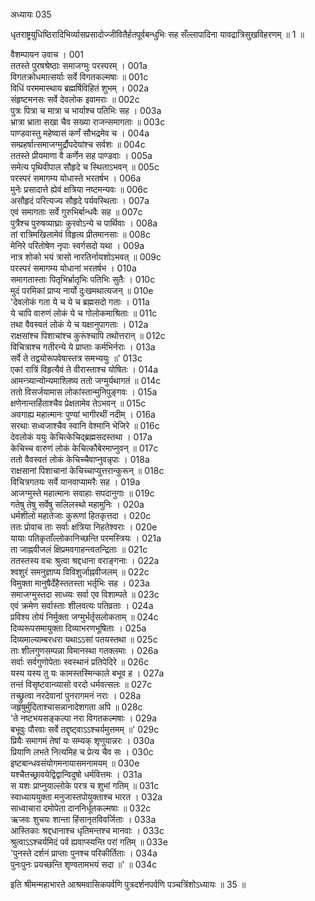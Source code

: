 अध्यायः 035

धृतराष्ट्रयुधिष्ठिरादिभिर्व्यासप्रसादोज्जीवितैर्हतपूर्वबन्धुभिः सह सँल्लापादिना यावद्रात्रिसुखविहरणम् ॥ 1 ॥

वैशम्पायन उवाच ।	001  
ततस्ते पुरषश्रेष्ठाः समाजग्मुः परस्परम् ।	001a  
विगतक्रोधमात्सर्याः सर्वे विगतकल्मषाः ॥	001c  
विधिं परममास्थाय ब्रह्मर्षिविहितं शुभम् ।	002a  
संहृष्टमनसः सर्वे देवलोक इवामराः ॥	002c  
पुत्रः पित्रा च मात्रा च भार्याश्च पतिभिः सह ।	003a  
भ्रात्रा भ्राता सखा चैव सख्या राजन्समागताः ॥	003c  
पाण्डवास्तु महेष्वासं कर्णं सौभद्रमेव च ।	004a  
सम्प्रहर्षात्समाजग्मुर्द्रौपदेयांश्च सर्वशः ॥	004c  
ततस्ते प्रीयमाणा वै कर्णेन सह पाण्डवाः ।	005a  
समेत्य पृथिवीपाल सौहृदे च स्थिताऽभवन् ॥	005c  
परस्परं समागम्य योधास्ते भरतर्षभ ।	006a  
मुनेः प्रसादात्ते ह्येवं क्षत्रिया नष्टमन्यवः ॥	006c  
असौहृदं परित्यज्य सौहृदे पर्यवस्थिताः ।	007a  
एवं समागताः सर्वे गुरुभिर्बान्धवैः सह ॥	007c  
पुत्रैश्च पुरुषव्याघ्राः कुरवोऽन्ये च पार्थिवाः ।	008a  
तां रात्रिमखिलामेवं विहृत्य प्रीतमानसाः ॥	008c  
मेनिरे परितोषेण नृपाः स्वर्गसदो यथा ।	009a  
नात्र शोको भयं त्रासो नारतिर्नायशोऽभवत् ॥	009c  
परस्परं समागम्य योधानां भरतर्षभ ।	010a  
समागतास्ताः पितृभिर्भ्रातृभिः पतिभिः सुतैः ।	010c  
मुदं परमिकां प्राप्य नार्यो दुःखमथात्यजन् ॥	010e  
\'देवलोकं गता ये च ये च ब्रह्मसदो गताः ।	011a  
ये चापि वारुणं लोकं ये च गोलोकमाश्रिताः ॥	011c  
तथा वैवस्वतं लोकं ये च यक्षानुपागताः ।	012a  
राक्षसांश्च पिशाचांश्च कुरूंश्चापि तथोत्तरान् ॥	012c  
विचित्राश्च गतीरन्ये ये प्राप्ताः कर्मभिर्नराः ।	013a  
सर्वे ते तद्वयोरूपवेषास्तत्र समभ्ययुः ॥\'	013c  
एकां रात्रिं विहृत्यैवं ते वीरास्ताश्च योषितः ।	014a  
आमन्त्र्यान्योन्यमाश्लिष्य ततो जग्मुर्यथागतं ॥	014c  
ततो विसर्जयामास लोकांस्तान्मुनिपुङ्गवः ।	015a  
क्षणेनान्तर्हिताश्चैव प्रेक्षतामेव तेऽभवन् ॥	015c  
अवगाह्य महात्मानः पुण्यां भागीरथीं नदीम् ।	016a  
सरथाः सध्वजाश्चैव स्वानि वेश्मानि भेजिरे ॥	016c  
देवलोकं ययुः केचित्केचिद्ब्रह्मसदस्तथा ।	017a  
केचिच्च वारुणं लोकं केचित्कौबेरमाप्नुवन् ॥	017c  
ततो वैवस्वतं लोकं केचिच्चैवाप्नुवन्नृपाः ।	018a  
राक्षसानां पिशाचानां केचिच्चाप्युत्तरान्कुरून् ॥	018c  
विचित्रगतयः सर्वे यानवाप्यामरैः सह ।	019a  
आजग्मुस्ते महात्मानः सवाहाः सपदानुगाः ॥	019c  
गतेषु तेषु सर्वेषु सलिलस्थो महामुनिः ।	020a  
धर्मशीलो महातेजाः कुरूणां हितकृत्तदा ।	020c  
ततः प्रोवाच ताः सर्वाः क्षत्रिया निहतेश्वराः ।	020e  
यायाः पतिकृताँल्लोकानिच्छन्ति परमस्त्रियः ।	021a  
ता जाह्नवीजलं क्षिप्रमवगाहन्त्वतन्द्रिताः ॥	021c  
ततस्तस्य वचः श्रुत्वा श्रद्दधाना वराङ्गनाः ।	022a  
श्वशुरं समनुज्ञाप्य विविशुर्जाह्नवीजलम् ॥	022c  
विमुक्ता मानुषैर्देहैस्ततस्ता भर्तृभिः सह ।	023a  
समाजग्मुस्तदा साध्व्यः सर्वा एव विशाम्पते ॥	023c  
एवं क्रमेण सर्वास्ताः शीलवत्यः पतिव्रताः ।	024a  
प्रविश्य तोयं निर्मुक्ता जग्मुर्भर्तृसलोकताम् ॥	024c  
दिव्यरूपसमायुक्ता दिव्याभरणभूषिताः ।	025a  
दिव्यमाल्याम्बरधरा यथाऽऽसां पतयस्तथा ॥	025c  
ताः शीलगुणसम्पन्ना विमानस्था गतक्लमाः ।	026a  
सर्वाः सर्वगुणोपेताः स्वस्थानं प्रतिपेदिरे ॥	026c  
यस्य यस्य तु यः कामस्तस्मिन्काले बभूव ह ।	027a  
तन्तं विसृष्टवान्व्यासो वरदो धर्मवत्सलः ॥	027c  
तच्छ्रुत्वा नरदेवानां पुनरागमनं नराः ।	028a  
जहृषुर्मुदिताश्चासन्नानादेशगता अपि ॥	028c  
\'ते नष्टभयसङ्कल्पा नरा विगतकल्मषाः ।	029a  
बभूवुः पौरवाः सर्वे तद्दृष्ट्वाऽऽश्चर्यमुत्तमम् ॥\'	029c  
प्रियैः समागमं तेषां यः सम्यक् शृणुयान्नरः ।	030a  
प्रियाणि लभते नित्यमिह च प्रेत्य चैव सः ।	030c  
इष्टबान्धवसंयोगमनायासमनामयम् ॥	030e  
यश्चैतच्छ्रावयेद्विद्वान्विदुषो धर्मवित्तमः ।	031a  
स यशः प्राप्नुयाल्लोके परत्र च शुभां गतिम् ॥	031c  
स्वाध्याययुक्ता मनुजास्तपोयुक्ताश्च भारत ।	032a  
साध्वाचारा दमोपेता दाननिर्धूतकल्मषाः ॥	032c  
ऋजवः शुचयः शान्ता हिंसानृतविवर्जिताः ।	033a  
आस्तिकाः श्रद्दधानाश्च धृतिमन्तश्च मानवाः ।	033c  
श्रुत्वाऽऽश्चर्यमिदं पर्व ह्यवाप्स्यन्ति परां गतिम् ॥	033e  
\'पुनस्ते दर्शनं प्राप्ताः पुनश्च परिकीर्तिताः ।	034a  
पुनःपुनः प्रयच्छन्ति शृण्वतामभयं सदा ॥\' ॥	034c  

इति श्रीमन्महाभारते आश्रमवासिकपर्वणि पुत्रदर्शनपर्वणि पञ्चत्रिंशोऽध्यायः ॥ 35 ॥
